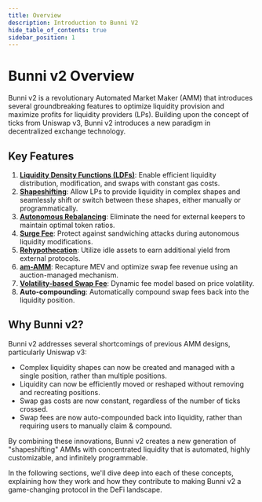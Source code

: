 ```yaml
---
title: Overview
description: Introduction to Bunni V2
hide_table_of_contents: true
sidebar_position: 1
---
```


# Bunni v2 Overview

Bunni v2 is a revolutionary Automated Market Maker (AMM) that introduces several groundbreaking features to optimize liquidity provision and maximize profits for liquidity providers (LPs). Building upon the concept of ticks from Uniswap v3, Bunni v2 introduces a new paradigm in decentralized exchange technology.

## Key Features

1. [**Liquidity Density Functions (LDFs)**](./concepts/ldf): Enable efficient liquidity distribution, modification, and swaps with constant gas costs.
2. [**Shapeshifting**](./concepts/shapeshifting): Allow LPs to provide liquidity in complex shapes and seamlessly shift or switch between these shapes, either manually or programmatically.
3. [**Autonomous Rebalancing**](./concepts/rebalancing): Eliminate the need for external keepers to maintain optimal token ratios.
4. [**Surge Fee**](./concepts/surge): Protect against sandwiching attacks during autonomous liquidity modifications.
5. [**Rehypothecation**](./concepts/rehypothication): Utilize idle assets to earn additional yield from external protocols.
6. [**am-AMM**](./concepts/amamm): Recapture MEV and optimize swap fee revenue using an auction-managed mechanism.
7. [**Volatility-based Swap Fee**](./concepts/fees): Dynamic fee model based on price volatility.
8. **Auto-compounding**: Automatically compound swap fees back into the liquidity position.

## Why Bunni v2?

Bunni v2 addresses several shortcomings of previous AMM designs, particularly Uniswap v3:

- Complex liquidity shapes can now be created and managed with a single position, rather than multiple positions.
- Liquidity can now be efficiently moved or reshaped without removing and recreating positions.
- Swap gas costs are now constant, regardless of the number of ticks crossed.
- Swap fees are now auto-compounded back into liquidity, rather than requiring users to manually claim & compound.

By combining these innovations, Bunni v2 creates a new generation of "shapeshifting" AMMs with concentrated liquidity that is automated, highly customizable, and infinitely programmable.

In the following sections, we'll dive deep into each of these concepts, explaining how they work and how they contribute to making Bunni v2 a game-changing protocol in the DeFi landscape.